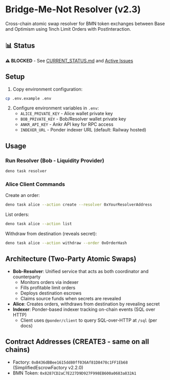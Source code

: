 # Bridge-Me-Not Resolver (v2.3)

Cross-chain atomic swap resolver for BMN token exchanges between Base and Optimism using 1inch Limit Orders with PostInteraction.

## 📊 Status

**⚠️ BLOCKED** - See [CURRENT_STATUS.md](CURRENT_STATUS.md) and [Active Issues](ISSUES/active/)

## Setup

1. Copy environment configuration:

```bash
cp .env.example .env
```

2. Configure environment variables in `.env`:
   - `ALICE_PRIVATE_KEY` - Alice wallet private key
   - `BOB_PRIVATE_KEY` - Bob/Resolver wallet private key  
   - `ANKR_API_KEY` - Ankr API key for RPC access
   - `INDEXER_URL` - Ponder indexer URL (default: Railway hosted)

## Usage

### Run Resolver (Bob - Liquidity Provider)

```bash
deno task resolver
```

### Alice Client Commands

Create an order:

```bash
deno task alice --action create --resolver 0xYourResolverAddress
```

List orders:

```bash
deno task alice --action list
```

Withdraw from destination (reveals secret):

```bash
deno task alice --action withdraw --order 0xOrderHash
```

## Architecture (Two-Party Atomic Swaps)

- **Bob-Resolver**: Unified service that acts as both coordinator and
  counterparty
  - Monitors orders via indexer
  - Fills profitable limit orders
  - Deploys destination escrows
  - Claims source funds when secrets are revealed
- **Alice**: Creates orders, withdraws from destination by revealing secret
- **Indexer**: Ponder-based indexer tracking on-chain events (SQL over HTTP)
  - Client uses `@ponder/client` to query SQL-over-HTTP at `/sql` (per docs)

## Contract Addresses (CREATE3 - same on all chains)

- Factory: `0xB436dBBee1615dd80ff036Af81D8478c1FF1Eb68` (SimplifiedEscrowFactory
  v2.2.0)
- BMN Token: `0x8287CD2aC7E227D9D927F998EB600a0683a832A1`
